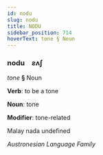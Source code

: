 ```yaml
---
id: nodu
slug: nodu
title: NODU
sidebar_position: 714
hoverText: tone § Noun
---
```


### nodu&emsp;<span kind="abugida">ƨʌʃ</span>

*tone* **§** Noun

**Verb**: to be a tone

**Noun**: tone

**Modifier**: tone-related

Malay nada undefined

*Austronesian Language Family*